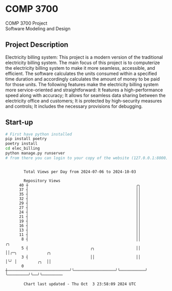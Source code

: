 # COMP 3700
COMP 3700 Project  
Software Modeling and Design
## Project Description
Electricity billing system: This project is a modern version of the traditional electricity billing system. The main focus of this project is to computerize the electricity billing system to make it more seamless, accessible, and efficient. The software calculates the units consumed within a specified time duration and accordingly calculates the amount of money to be paid for those units. The following features make the electricity billing system more service-oriented and straightforward: It features a high-performance speed along with accuracy; It allows for seamless data sharing between the electricity office and customers; It is protected by high-security measures and controls; It includes the necessary provisions for debugging.

## Start-up
```bash
# First have python installed
pip install poetry
poetry install
cd elec_billing
python manage.py runserver
# from there you can login to your copy of the website (127.0.0.1:8000), default creds are admin/admin
```

```

        Total Views per Day from 2024-07-06 to 2024-10-03

        Repository Views
      40 ┼                                               ╭╮
      37 ┤                                               ││
      35 ┤                                               ││
      32 ┤                                               ││
      29 ┤                                               ││
      27 ┤                                               ││
      24 ┤                                               ││
      21 ┤                                               ││
      19 ┤                                               ││
      16 ┤                                               ││
      13 ┤                                               ││
      11 ┤                                               ││
       8 ┤                                               ││           ╭╮
       5 ┤                           ╭╮                  ││           ││╭─╮             ╭╮
       3 ┤                           ││                  ││           │╰╯ │         ╭╮  ││
       0 ┼───────────────────────────╯╰──────────────────╯╰───────────╯   ╰─────────╯╰──╯╰─────────

        Chart last updated - Thu Oct  3 23:58:09 2024 UTC
        
```
